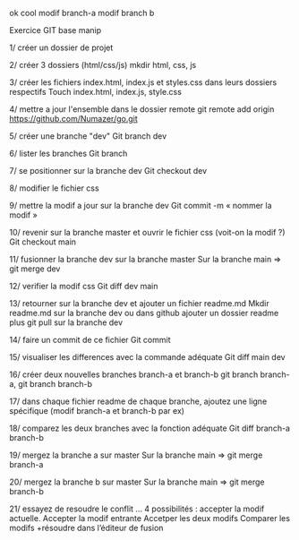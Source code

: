ok cool
modif branch-a
modif branch b


Exercice GIT base manip 

1/ créer un dossier de projet 

2/ créer 3 dossiers (html/css/js)
mkdir html, css, js

3/ créer les fichiers index.html, index.js et styles.css dans leurs dossiers respectifs
Touch index.html, index.js, style.css

4/ mettre a jour l'ensemble dans le dossier remote
git remote add origin https://github.com/Numazer/go.git

5/ créer une branche "dev"
Git branch dev

6/ lister les branches
Git branch

7/ se positionner sur la branche dev
Git checkout dev

8/ modifier le fichier css 

9/ mettre la modif a jour sur la branche dev
Git commit -m « nommer la modif »

10/ revenir sur la branche master et ouvrir le fichier css (voit-on la modif ?)
Git checkout main

11/ fusionner la branche dev sur la branche master 
Sur la branche main => git merge dev

12/ verifier la modif css
Git diff dev main

13/ retourner sur la branche dev et ajouter un fichier readme.md
Mkdir readme.md sur la branche dev ou dans github ajouter un dossier readme plus git pull sur la branche dev

14/ faire un commit de ce fichier 
Git commit

15/ visualiser les differences avec la commande adéquate
Git diff main dev

16/ créer deux nouvelles branches branch-a et branch-b
git branch branch-a, git branch branch-b

17/  dans chaque fichier readme de chaque branche, ajoutez une ligne spécifique (modif branch-a et branch-b par ex)

18/ comparez les deux branches avec la fonction adéquate 
Git diff branch-a branch-b

19/ mergez la branche a sur master
Sur la branche main => git merge branch-a

20/ mergez la branche b sur master 
Sur la branche main => git merge branch-b

21/ essayez de resoudre le conflit ...
4 possibilités : accepter la modif actuelle.
Accepter la modif entrante
Accetper les deux modifs
Comparer les modifs
+résoudre dans l’éditeur de fusion
